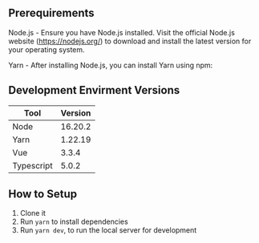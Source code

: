 ## Prerequirements

Node.js - Ensure you have Node.js installed. Visit the official Node.js website (https://nodejs.org/) to download and install the latest version for your operating system.

Yarn - After installing Node.js, you can install Yarn using npm:


## Development Envirment Versions

| Tool | Version |
| ------ | ------ |
| Node | 16.20.2 |
| Yarn | 1.22.19 |
| Vue | 3.3.4 |
| Typescript | 5.0.2 |

## How to Setup

1. Clone it
2. Run `yarn` to install dependencies
3. Run `yarn dev`, to run the local server for development
